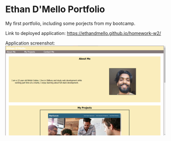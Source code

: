 # Ethan D'Mello Portfolio

My first portfolio, including some porjects from my bootcamp.

Link to deployed application: https://ethandmello.github.io/homework-w2/

Application screenshot:
![Application Screenshot](./Assets/images/deployed%20app.png)
